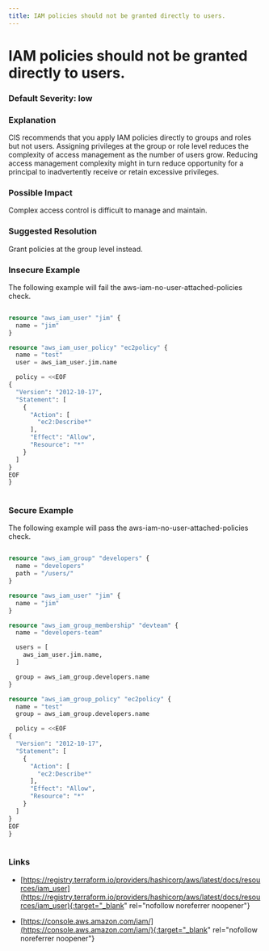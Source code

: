 ```yaml
---
title: IAM policies should not be granted directly to users.
---
```


# IAM policies should not be granted directly to users.

### Default Severity: <span class="severity low">low</span>

### Explanation


CIS recommends that you apply IAM policies directly to groups and roles but not users. Assigning privileges at the group or role level reduces the complexity of access management as the number of users grow. Reducing access management complexity might in turn reduce opportunity for a principal to inadvertently receive or retain excessive privileges.
			

### Possible Impact
Complex access control is difficult to manage and maintain.

### Suggested Resolution
Grant policies at the group level instead.


### Insecure Example

The following example will fail the aws-iam-no-user-attached-policies check.
```terraform

resource "aws_iam_user" "jim" {
  name = "jim"
}

resource "aws_iam_user_policy" "ec2policy" {
  name = "test"
  user = aws_iam_user.jim.name

  policy = <<EOF
{
  "Version": "2012-10-17",
  "Statement": [
    {
      "Action": [
        "ec2:Describe*"
      ],
      "Effect": "Allow",
      "Resource": "*"
    }
  ]
}
EOF
}
 			
```



### Secure Example

The following example will pass the aws-iam-no-user-attached-policies check.
```terraform

resource "aws_iam_group" "developers" {
  name = "developers"
  path = "/users/"
}

resource "aws_iam_user" "jim" {
  name = "jim"
}

resource "aws_iam_group_membership" "devteam" {
  name = "developers-team"

  users = [
    aws_iam_user.jim.name,
  ]

  group = aws_iam_group.developers.name
}

resource "aws_iam_group_policy" "ec2policy" {
  name = "test"
  group = aws_iam_group.developers.name

  policy = <<EOF
{
  "Version": "2012-10-17",
  "Statement": [
    {
      "Action": [
        "ec2:Describe*"
      ],
      "Effect": "Allow",
      "Resource": "*"
    }
  ]
}
EOF
}
 			
```



### Links


- [https://registry.terraform.io/providers/hashicorp/aws/latest/docs/resources/iam_user](https://registry.terraform.io/providers/hashicorp/aws/latest/docs/resources/iam_user){:target="_blank" rel="nofollow noreferrer noopener"}

- [https://console.aws.amazon.com/iam/](https://console.aws.amazon.com/iam/){:target="_blank" rel="nofollow noreferrer noopener"}



